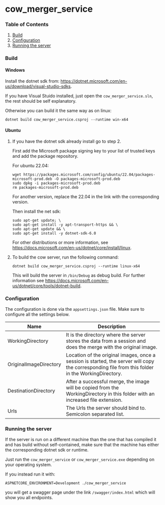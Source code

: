 # cow_merger_service
### Table of Contents
1. [Build](#build)
2. [Configuration](#configuration)
3. [Running the server](#running-the-server)



### Build

#### Windows
  Install the dotnet sdk from: https://dotnet.microsoft.com/en-us/download/visual-studio-sdks.  
  
  If you have Visual Stuido installed, just open the `cow_merger_service.sln`, the rest should be self explanatory.
  
  Otherwise  you can build it the same way as on linux:
  ```
  dotnet build cow_merger_service.csproj --runtime win-x64
  ```

#### Ubuntu

1. If you have the dotnet sdk already install go to step 2.
   
    First add the Microsoft package signing key to your list of trusted keys and add the package repository.

    For ubuntu 22.04:
    ```
    wget https://packages.microsoft.com/config/ubuntu/22.04/packages-microsoft-prod.deb -O packages-microsoft-prod.deb
    sudo dpkg -i packages-microsoft-prod.deb
    rm packages-microsoft-prod.deb
    ```
    For another version, replace the 22.04 in the link with the corresponding version.

    Then install the net sdk:
    ```
    sudo apt-get update; \
    sudo apt-get install -y apt-transport-https && \
    sudo apt-get update && \
    sudo apt-get install -y dotnet-sdk-6.0
    ```


    For other distributions or more information, see https://docs.microsoft.com/en-us/dotnet/core/install/linux.

2. To build the cow server, run the following command:

    ```
    dotnet build cow_merger_service.csproj --runtime linux-x64
    ```
    This will build the server in `/bin/Debug` as debug build.
    For further information see https://docs.microsoft.com/en-us/dotnet/core/tools/dotnet-build.

### Configuration

The configuration is done via the `appsettings.json` file. Make sure to configure all the settings below.

| Name | Description |
| ---- | ---------- |
|WorkingDirectory| 	It is the directory where the server stores the data from a session and does the merge with the original image.|
|OriginalImageDirectory| Location of the original images, once a session is started, the server will copy the corresponding file from this folder in the WorkingDirectory.|
|DestinationDirectory|After a successful merge, the image will be copied from the WorkingDirectory in this folder with an increased file extension.|
|Urls| The Urls the server should bind to. Semicolon separated list.|


### Running the server
If the server is run on a different machine than the one that has compiled it and has build without self-contained, make sure that the machine has either the corresponding dotnet sdk or runtime. 

Just run the `cow_merger_service` or `cow_merger_service.exe` depending on your operating system.

If you instead run it with:
```
ASPNETCORE_ENVIRONMENT=Development ./cow_merger_service
```
you will get a swagger page under the link `/swagger/index.html` which will show you all endpoints.

